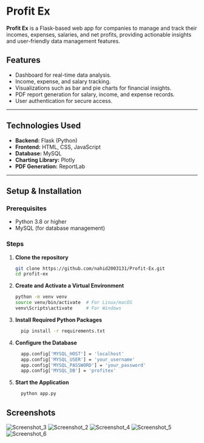 # **Profit Ex**

**Profit Ex** is a Flask-based web app for companies to manage and track their incomes, expenses, salaries, and net profits, providing actionable insights and user-friendly data management features.

## Features

- Dashboard for real-time data analysis.
- Income, expense, and salary tracking.
- Visualizations such as bar and pie charts for financial insights.
- PDF report generation for salary, income, and expense records.
- User authentication for secure access.
---

## **Technologies Used**
- **Backend:** Flask (Python)
- **Frontend:** HTML, CSS, JavaScript
- **Database:** MySQL
- **Charting Library:** Plotly
- **PDF Generation:** ReportLab

---
  
## Setup & Installation

### Prerequisites

- Python 3.8 or higher
- MySQL (for database management)

### Steps

1. **Clone the repository**

   ```bash
   git clone https://github.com/nahid2003131/Profit-Ex.git
   cd profit-ex

2. **Create and Activate a Virtual Environment**

   ```bash
   python -m venv venv
   source venv/bin/activate  # For Linux/macOS
   venv\Scripts\activate     # For Windows

3. **Install Required Python Packages**

   ```bash
     pip install -r requirements.txt

3. **Configure the Database**

   ```bash
     app.config['MYSQL_HOST'] = 'localhost'
     app.config['MYSQL_USER'] = 'your_username'
     app.config['MYSQL_PASSWORD'] = 'your_password'
     app.config['MYSQL_DB'] = 'profitex'
   
4. **Start the Application**

   ```bash
     python app.py
## Screenshots
![Screenshot_3](https://github.com/user-attachments/assets/a7609420-1136-4dbe-b8fe-fa4880e4b49d)
![Screenshot_2](https://github.com/user-attachments/assets/41e01682-4935-4963-b908-72c37308a242)
![Screenshot_4](https://github.com/user-attachments/assets/ec13e219-fef7-4d5f-a371-09ff509012e0)
![Screenshot_5](https://github.com/user-attachments/assets/081b8465-5921-4dc2-a9a4-1b5bc0af8b73)
![Screenshot_6](https://github.com/user-attachments/assets/71e9147e-87fd-4dc9-9b6e-b0120bf21817)


   
